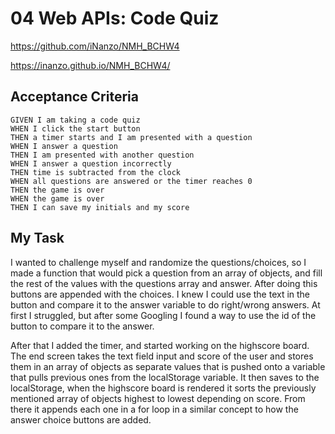 # 04 Web APIs: Code Quiz

https://github.com/iNanzo/NMH_BCHW4

https://inanzo.github.io/NMH_BCHW4/

## Acceptance Criteria

```
GIVEN I am taking a code quiz
WHEN I click the start button
THEN a timer starts and I am presented with a question
WHEN I answer a question
THEN I am presented with another question
WHEN I answer a question incorrectly
THEN time is subtracted from the clock
WHEN all questions are answered or the timer reaches 0
THEN the game is over
WHEN the game is over
THEN I can save my initials and my score
```

## My Task

I wanted to challenge myself and randomize the questions/choices, so I made a function that would pick a question from an array of objects, and fill the rest of the values with the questions array and answer. After doing this buttons are appended with the choices. I knew I could use the text in the button and compare it to the answer variable to do right/wrong answers. At first I struggled, but after some Googling I found a way to use the id of the button to compare it to the answer.

After that I added the timer, and started working on the highscore board. The end screen takes the text field input and score of the user and stores them in an array of objects as separate values that is pushed onto a variable that pulls previous ones from the localStorage variable. It then saves to the localStorage, when the highscore board is rendered it sorts the previously mentioned array of objects highest to lowest depending on score. From there it appends each one in a for loop in a similar concept to how the answer choice buttons are added.